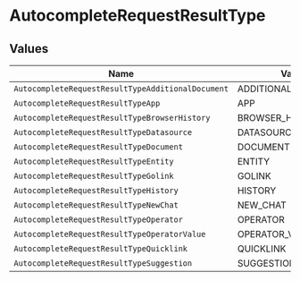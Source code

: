 # AutocompleteRequestResultType


## Values

| Name                                              | Value                                             |
| ------------------------------------------------- | ------------------------------------------------- |
| `AutocompleteRequestResultTypeAdditionalDocument` | ADDITIONAL_DOCUMENT                               |
| `AutocompleteRequestResultTypeApp`                | APP                                               |
| `AutocompleteRequestResultTypeBrowserHistory`     | BROWSER_HISTORY                                   |
| `AutocompleteRequestResultTypeDatasource`         | DATASOURCE                                        |
| `AutocompleteRequestResultTypeDocument`           | DOCUMENT                                          |
| `AutocompleteRequestResultTypeEntity`             | ENTITY                                            |
| `AutocompleteRequestResultTypeGolink`             | GOLINK                                            |
| `AutocompleteRequestResultTypeHistory`            | HISTORY                                           |
| `AutocompleteRequestResultTypeNewChat`            | NEW_CHAT                                          |
| `AutocompleteRequestResultTypeOperator`           | OPERATOR                                          |
| `AutocompleteRequestResultTypeOperatorValue`      | OPERATOR_VALUE                                    |
| `AutocompleteRequestResultTypeQuicklink`          | QUICKLINK                                         |
| `AutocompleteRequestResultTypeSuggestion`         | SUGGESTION                                        |